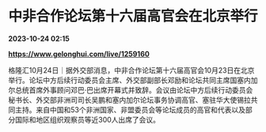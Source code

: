 # 中非合作论坛第十六届高官会在北京举行

**2023-10-24 02:15**

**https://www.gelonghui.com/live/1259160**

格隆汇10月24日｜据外交部消息，中非合作论坛第十六届高官会10月23日在北京举行。论坛中方后续行动委员会主席、外交部副部长邓励和论坛共同主席国塞内加尔总统首席外事顾问邓巴·巴出席开幕式并致辞。会议由论坛中方后续行动委员会秘书长、外交部非洲司司长吴鹏和塞内加尔论坛事务协调高官、塞驻华大使锡拉共同主持。来自中国和53个非洲国家、非盟委员会等论坛成员的高官和代表以及部分国际和地区组织观察员等近300人出席了会议。